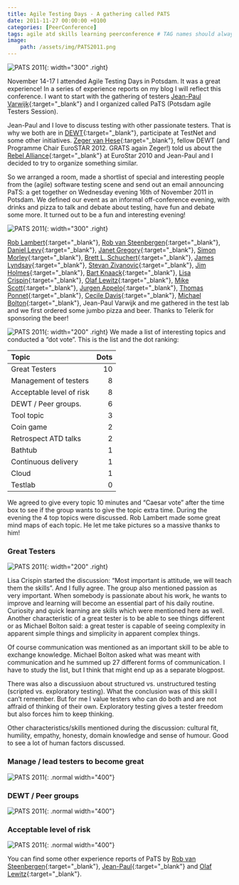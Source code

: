 ```yaml
---
title: Agile Testing Days - A gathering called PATS
date: 2011-11-27 00:00:00 +0100
categories: [PeerConference]
tags: agile atd skills learning peerconference # TAG names should always be lowercase
image:
    path: /assets/img/PATS2011.png
---
```


![PATS 2011](/assets/img/pats.jpg){: width="300" .right}

November 14-17 I attended Agile Testing Days in Potsdam. It was a great experience! In a series of experience reports on my blog I will reflect this conference. I want to start with the gathering of testers [Jean-Paul Varwijk](https://www.linkedin.com/in/jeanpaulvarwijk/){:target="_blank"} and I organized called PaTS (Potsdam agile Testers Session).

Jean-Paul and I love to discuss testing with other passionate testers. That is why we both are in [DEWT](https://dewt.wordpress.com/){:target="_blank"}, participate at TestNet and some other initiatives. [Zeger van Hese](https://www.linkedin.com/in/zeger-van-hese-5719861/){:target="_blank"}, fellow DEWT (and Programme Chair EuroSTAR 2012. GRATS again Zeger!) told us about the [Rebel Alliance](https://testing.gershon.info/201012/eurostar2010-rebel-alliance-night/){:target="_blank"} at EuroStar 2010 and Jean-Paul and I decided to try to organize something similar.

So we arranged a room, made a shortlist of special and interesting people from the (agile) software testing scene and send out an email announcing PaTS: a get together on Wednesday evening 16th of November 2011 in Potsdam. We defined our event as an informal off-conference evening, with drinks and pizza to talk and debate about testing, have fun and debate some more. It turned out to be a fun and interesting evening!

![PATS 2011](/assets/img/pats2.jpg){: width="300" .right}

[Rob Lambert](https://www.linkedin.com/in/robertlambert/){:target="_blank"}, [Rob van Steenbergen](https://www.linkedin.com/in/robvs/){:target="_blank"}, [Daniel Levy](https://www.linkedin.com/in/levydaniel/){:target="_blank"}, [Janet Gregory](https://www.linkedin.com/in/janetgregory/){:target="_blank"}, [Simon Morley](https://www.linkedin.com/in/simon-morley-6b10b8b/){:target="_blank"}, [Brett L. Schuchert](https://www.linkedin.com/in/brettschuchert/){:target="_blank"}, [James Lyndsay](https://www.linkedin.com/in/jameslyndsay/){:target="_blank"}, [Stevan Zivanovic](https://www.linkedin.com/in/stevan-zivanovic/){:target="_blank"}, [Jim Holmes](https://frazzleddad.blogspot.com/){:target="_blank"}, [Bart Knaack](https://www.linkedin.com/in/bartknaack/){:target="_blank"}, [Lisa Crispin](https://www.linkedin.com/in/lisacrispin/){:target="_blank"}, [Olaf Lewitz](https://www.linkedin.com/in/olaflewitz/){:target="_blank"}, [Mike Scott](https://www.linkedin.com/in/mikescott/){:target="_blank"}, [Jurgen Appelo](https://www.linkedin.com/in/jurgenappelo/){:target="_blank"}, [Thomas Ponnet](https://www.linkedin.com/in/thomas-ponnet-4564b810/){:target="_blank"}, [Cecile Davis](https://www.linkedin.com/in/cecile-davis-77a8714/){:target="_blank"}, [Michael Bolton](https://www.linkedin.com/in/michael-bolton-08847/){:target="_blank"}, Jean-Paul Varwijk and me gathered in the test lab and we first ordered some jumbo pizza and beer. Thanks to Telerik for sponsoring the beer!

![PATS 2011](/assets/img/patsdots.jpg){: width="200" .right}
We made a list of interesting topics and conducted a “dot vote”. This is the list and the dot ranking:

| Topic                   | Dots |
| :---------------------- | ---: |
| Great Testers           | 10   |
| Management of testers   | 8    |
| Acceptable level of risk| 8    |
| DEWT / Peer groups.     | 6    |
| Tool topic              | 3    |
| Coin game               | 2    |
| Retrospect ATD talks    | 2    |
| Bathtub                 | 1    |
| Continuous delivery     | 1    |
| Cloud                   | 1    |
| Testlab                 | 0    |

We agreed to give every topic 10 minutes and “Caesar vote” after the time box to see if the group wants to give the topic extra time. During the evening the 4 top topics were discussed. Rob Lambert made some great mind maps of each topic. He let me take pictures so a massive thanks to him! 

### Great Testers
![PATS 2011](/assets/img/patsmindmap.jpg){: width="200" .right}

Lisa Crispin started the discussion: “Most important is attitude, we will teach them the skills”. And I fully agree. The group also mentioned passion as very important. When somebody is passionate about his work, he wants to improve and learning will become an essential part of his daily routine. Curiosity and quick learning are skills which were mentioned here as well. Another characteristic of a great tester is to be able to see things different or as Michael Bolton said: a great tester is capable of seeing complexity in apparent simple things and simplicity in apparent complex things.

Of course communication was mentioned as an important skill to be able to exchange knowledge. Michael Bolton asked what was meant with communication and he summed up 27 different forms of communication. I have to study the list, but I think that might end up as a separate blogpost.

There was also a discussiuon about structured vs. unstructured testing (scripted vs. exploratory testing). What the conclusion was of this skill I can’t remember. But for me I value testers who can do both and are not affraid of thinking of their own. Exploratory testing gives a tester freedom but also forces him to keep thinking.

Other characteristics/skills mentioned during the discussion: cultural fit, humility, empathy, honesty, domain knowledge and sense of humour. Good to see a lot of human factors discussed.

### Manage / lead testers to become great
![PATS 2011](/assets/img/patsmindmap2.jpg){: .normal width="400"}

### DEWT / Peer groups
![PATS 2011](/assets/img/patsmindmap3.jpg){: .normal width="400"}

### Acceptable level of risk
![PATS 2011](/assets/img/patsmindmap4.jpg){: .normal width="400"}

You can find some other experience reports of PaTS by [Rob van Steenbergen](https://rvansteenbergen.blogspot.com/2011/11/some-learned-lessons-from-agile-testing_800.html){:target="_blank"}, [Jean-Paul](https://arborosa.org/2011/11/20/agiletd/){:target="_blank"} and [Olaf Lewitz](https://trustartist.com/2011/11/17/what-makes-a-good-tester/){:target="_blank"}.
